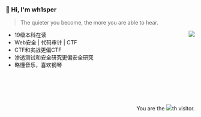 ### 👋 Hi, I'm wh1sper

> The quieter you become, the more you are able to hear.

<img align="right" src="https://github-readme-stats.vercel.app/api?username=anthem-whisper&show_icons=true&title_color=428bed&icon_color=2c53db">

- 19级本科在读
- Web安全 | 代码审计 | CTF
- CTF和实战更偏CTF
- 渗透测试和安全研究更偏安全研究
- 略懂音乐，喜欢钢琴

<br/><br/><br/><br/>

<div align="right">You are the <img src="https://profile-counter.glitch.me/anthem-whisper/count.svg">th visitor.</div>
